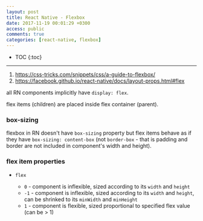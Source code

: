 ```yaml
---
layout: post
title: React Native - Flexbox
date: 2017-11-19 00:01:29 +0300
access: public
comments: true
categories: [react-native, flexbox]
---
```


<!-- more -->

* TOC
{:toc}
<hr>

1. <https://css-tricks.com/snippets/css/a-guide-to-flexbox/>
2. <https://facebook.github.io/react-native/docs/layout-props.html#flex>

all RN components implicitly have `display: flex`.

flex items (children) are placed inside flex container (parent).

### box-sizing

flexbox in RN doesn't have `box-sizing` property but flex items behave
as if they have `box-sizing: content-box` (not `border-box` - that is
padding and border are not included in component's width and height).

### flex item properties

- `flex`

  - `0` - component is inflexible, sized according to its `width` and `height`
  - `-1` - component is inflexible, sized according to its `width` and `height`,
    can be shrinked to its `minWidth` and `minHeight`
  - `1` - component is flexible, sized proportional to specified flex value
    (can be \> 1)
